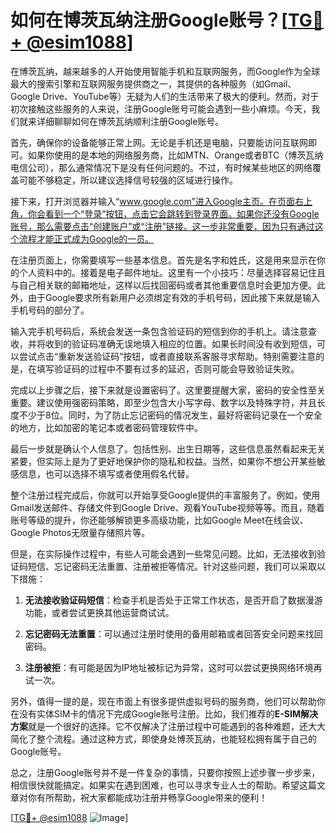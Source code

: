# 如何在博茨瓦纳注册Google账号？[[TG💪+ @esim1088](https://t.me/s/esim1088)]

在博茨瓦纳，越来越多的人开始使用智能手机和互联网服务，而Google作为全球最大的搜索引擎和互联网服务提供商之一，其提供的各种服务（如Gmail、Google Drive、YouTube等）无疑为人们的生活带来了极大的便利。然而，对于初次接触这些服务的人来说，注册Google账号可能会遇到一些小麻烦。今天，我们就来详细聊聊如何在博茨瓦纳顺利注册Google账号。

首先，确保你的设备能够正常上网。无论是手机还是电脑，只要能访问互联网即可。如果你使用的是本地的网络服务商，比如MTN、Orange或者BTC（博茨瓦纳电信公司），那么通常情况下是没有任何问题的。不过，有时候某些地区的网络覆盖可能不够稳定，所以建议选择信号较强的区域进行操作。

接下来，打开浏览器并输入“www.google.com”进入Google主页。在页面右上角，你会看到一个“登录”按钮，点击它会跳转到登录界面。如果你还没有Google账号，那么需要点击“创建账户”或“注册”链接。这一步非常重要，因为只有通过这个流程才能正式成为Google的一员。

在注册页面上，你需要填写一些基本信息。首先是名字和姓氏，这是用来显示在你的个人资料中的。接着是电子邮件地址。这里有一个小技巧：尽量选择容易记住且与自己相关联的邮箱地址，这样以后找回密码或者其他重要信息时会更加方便。此外，由于Google要求所有新用户必须绑定有效的手机号码，因此接下来就是输入手机号码的部分了。

输入完手机号码后，系统会发送一条包含验证码的短信到你的手机上。请注意查收，并将收到的验证码准确无误地填入相应的位置。如果长时间没有收到短信，可以尝试点击“重新发送验证码”按钮，或者直接联系客服寻求帮助。特别需要注意的是，在填写验证码的过程中不要有过多的延迟，否则可能会导致验证失败。

完成以上步骤之后，接下来就是设置密码了。这里要提醒大家，密码的安全性至关重要。建议使用强密码策略，即至少包含大小写字母、数字以及特殊字符，并且长度不少于8位。同时，为了防止忘记密码的情况发生，最好将密码记录在一个安全的地方，比如加密的笔记本或者密码管理软件中。

最后一步就是确认个人信息了。包括性别、出生日期等，这些信息虽然看起来无关紧要，但实际上是为了更好地保护你的隐私和权益。当然，如果你不想公开某些敏感信息，也可以选择不填写或者使用假名代替。

整个注册过程完成后，你就可以开始享受Google提供的丰富服务了。例如，使用Gmail发送邮件、存储文件到Google Drive、观看YouTube视频等等。而且，随着账号等级的提升，你还能够解锁更多高级功能，比如Google Meet在线会议、Google Photos无限量存储照片等。

但是，在实际操作过程中，有些人可能会遇到一些常见问题。比如，无法接收到验证码短信、忘记密码无法重置、注册被拒等情况。针对这些问题，我们可以采取以下措施：

1. **无法接收验证码短信**：检查手机是否处于正常工作状态，是否开启了数据漫游功能，或者尝试更换其他运营商试试。
   
2. **忘记密码无法重置**：可以通过注册时使用的备用邮箱或者回答安全问题来找回密码。
   
3. **注册被拒**：有可能是因为IP地址被标记为异常，这时可以尝试更换网络环境再试一次。

另外，值得一提的是，现在市面上有很多提供虚拟号码的服务商，他们可以帮助你在没有实体SIM卡的情况下完成Google账号注册。比如，我们推荐的**E-SIM解决方案**就是一个很好的选择。它不仅解决了注册过程中可能遇到的各种难题，还大大简化了整个流程。通过这种方式，即使身处博茨瓦纳，也能轻松拥有属于自己的Google账号。

总之，注册Google账号并不是一件复杂的事情，只要你按照上述步骤一步步来，相信很快就能搞定。如果实在遇到困难，也可以寻求专业人士的帮助。希望这篇文章对你有所帮助，祝大家都能成功注册并畅享Google带来的便利！

[[TG💪+ @esim1088](https://t.me/s/esim1088) ![Image](https://i.postimg.cc/4NQfJmqS/Snipaste-2025-05-13-00-14-12.png)]